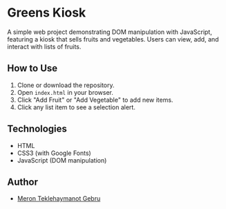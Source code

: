 # Greens Kiosk

A simple web project demonstrating DOM manipulation with JavaScript, featuring a kiosk that sells fruits and vegetables. Users can view, add, and interact with lists of fruits.

## How to Use

1. Clone or download the repository.
2. Open `index.html` in your browser.
3. Click "Add Fruit" or "Add Vegetable" to add new items.
4. Click any list item to see a selection alert.

## Technologies

- HTML
- CSS3 (with Google Fonts)
- JavaScript (DOM manipulation)


## Author

- [Meron Teklehaymanot Gebru](https://github.com/meronteklehaymanotgebru)

